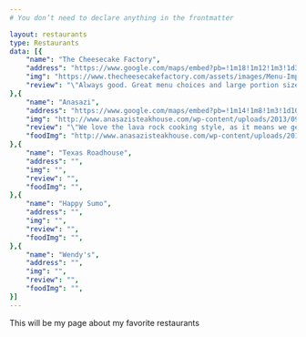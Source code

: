 ```yaml
---
# You don’t need to declare anything in the frontmatter

layout: restaurants
type: Restaurants
data: [{
    "name": "The Cheesecake Factory",
    "address": "https://www.google.com/maps/embed?pb=!1m18!1m12!1m3!1d3027.74768505377!2d-111.88988498455409!3d40.63544605023223!2m3!1f0!2f0!3f0!3m2!1i1024!2i768!4f13.1!3m3!1m2!1s0x875289bdaf6540e1%3A0xa23e8bad498fe091!2sThe+Cheesecake+Factory!5e0!3m2!1sen!2sus!4v1544831197877",
    "img": "https://www.thecheesecakefactory.com/assets/images/Menu-Import/CCF_OreoDreamExtremeCheesecake.jpg",
    "review": "\"Always good. Great menu choices and large portion sizes which means the lunch menu is usually ideal for us. It goes without saying that the cheesecake is to die for. Finally, the servers are perfectly attentive without being invasive. On this visit something about the plate delivered to a child at a table adjacent to ours (boy, 8 to 9) upset him. The server had him calmed and cheerful in less than a minute. Pretty good touch for a 20 something young man. Servers don't just deliver food, they have to deal with all kinds of issues and problems. Hats off to this fellow.\"",
},{
    "name": "Anasazi",
    "address": "https://www.google.com/maps/embed?pb=!1m14!1m8!1m3!1d101798.39537740678!2d-113.60982400000002!3d37.12416!3m2!1i1024!2i768!4f13.1!3m3!1m2!1s0x80ca44853fa6fa7d%3A0x91849d23c8472a1e!2s1234+W+Sunset+Blvd%2C+St.+George%2C+UT+84770!5e0!3m2!1sen!2sus!4v1544830258536",
    "img": "http://www.anasazisteakhouse.com/wp-content/uploads/2013/09/anasazi-steakhouse14.jpg",
    "review": "\"We love the lava rock cooking style, as it means we get our version of a perfectly cooked steak or fish (portobello mushroom option was also available for non-meat eaters), which stays hot for an entire, leisurely meal. What a wonderful dinner. This will be our favourite spot in our regular trip to the Senior Games in St. George. May I give 6 stars?\"",
    "foodImg": "http://www.anasazisteakhouse.com/wp-content/uploads/2013/09/anasazi-steakhouse14.jpg",
},{
    "name": "Texas Roadhouse",
    "address": "",
    "img": "",
    "review": "",
    "foodImg": "",
},{
    "name": "Happy Sumo",
    "address": "",
    "img": "",
    "review": "",
    "foodImg": "",
},{
    "name": "Wendy's",
    "address": "",
    "img": "",
    "review": "",
    "foodImg": "",
}]
---
```


This will be my page about my favorite restaurants
